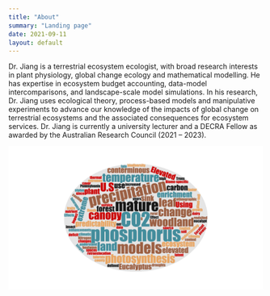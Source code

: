 ```yaml
---
title: "About"
summary: "Landing page"
date: 2021-09-11
layout: default
---
```


Dr. Jiang is a terrestrial ecosystem ecologist, with broad research interests in plant physiology, global change ecology and mathematical modelling. He has expertise in ecosystem budget accounting, data-model intercomparisons, and landscape-scale model simulations. In his research, Dr. Jiang uses ecological theory, process-based models and manipulative experiments to advance our knowledge of the impacts of global change on terrestrial ecosystems and the associated consequences for ecosystem services. Dr. Jiang is currently a university lecturer and a DECRA Fellow as awarded by the Australian Research Council (2021 – 2023). 

![Keyword Cloud](assets/images/keyword_cloud.png "Mingkai Jiang")

